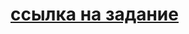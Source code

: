 # [ссылка на задание](https://github.com/netology-code/dj-homeworks/tree/drf/3.4-django-testing/django_testing)
